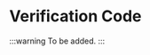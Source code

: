 # Verification Code

:::warning
To be added.
:::

<!--
## Introduction

## Installation

## Instructions -->
